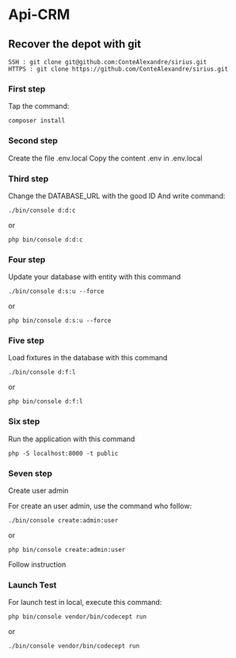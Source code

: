# Api-CRM

## Recover the depot with git

    SSH : git clone git@github.com:ConteAlexandre/sirius.git
    HTTPS : git clone https://github.com/ConteAlexandre/sirius.git

### First step

Tap the command:
```
composer install
```
### Second step

Create the file .env.local
Copy the content .env in .env.local

### Third step

Change the DATABASE_URL with the good ID
And write command:
```
./bin/console d:d:c
```
or
```
php bin/console d:d:c
```

### Four step

Update your database with entity with this command
```
./bin/console d:s:u --force
```
or
```
php bin/console d:s:u --force
```

### Five step

Load fixtures in the database with this command
```
./bin/console d:f:l
```
or
```
php bin/console d:f:l
```

### Six step

Run the application with this command
```
php -S localhost:8000 -t public
```

### Seven step

Create user admin

For create an user admin, use the command who follow:
```
./bin/console create:admin:user
```
or
```
php bin/console create:admin:user
```

Follow instruction

### Launch Test

For launch test in local, execute this command:
```
php bin/console vendor/bin/codecept run
```
or
```
./bin/console vendor/bin/codecept run
```
